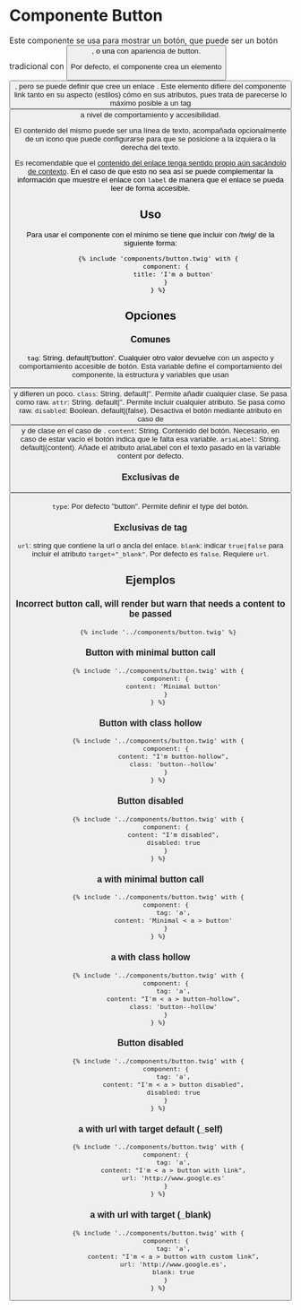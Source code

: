 # Componente Button
Este componente se usa para mostrar un botón, que puede ser un botón tradicional con <button>, o una <a> con apariencia de button.

Por defecto, el componente crea un elemento <button>, pero se puede definir que cree un enlace <a>. Este elemento <a> difiere del componente link tanto en su aspecto (estilos) cómo en sus atributos, pues trata de parecerse lo máximo posible a un tag <button> a nivel de comportamiento y accesibilidad.

El contenido del mismo puede ser una línea de texto, acompañada opcionalmente de un icono que puede configurarse para que se posicione a la izquiera o la derecha del texto.

Es recomendable que el [contenido del enlace tenga sentido propio aún sacándolo de contexto](https://www.un.org/en/webaccessibility/navigation.shtml#Links). En el caso de que esto no sea así se puede complementar la información que muestre el enlace con `label` de manera que el enlace se pueda leer de forma accesible.

## Uso
Para usar el componente con el mínimo se tiene que incluir con /twig/ de la siguiente forma:
```
    {% include 'components/button.twig' with {
        component: {
            title: 'I'm a button'
        }
    } %}
```

## Opciones
### Comunes
`tag`: String. default|'button'. Cualquier otro valor devuelve <a> con un aspecto y comportamiento accesible de botón. Esta variable define el comportamiento del componente, la estructura y variables que usan <button> y <a> difieren un poco.
`class`: String. default|''. Permite añadir cualquier clase. Se pasa como raw.
`attr`: String. default|''. Permite incluir cualquier atributo. Se pasa como raw.
`disabled`: Boolean. default|(false). Desactiva el botón mediante atributo en caso de <button> y de clase en el caso de <a>.
`content`: String. Contenido del botón. Necesario, en caso de estar vacío el botón indica que le falta esa variable. 
`ariaLabel`: String. default|(content). Añade el atributo ariaLabel con el texto pasado en la variable content por defecto.

### Exclusivas de <button>
`type`: Por defecto "button". Permite definir el type del botón.

### Exclusivas de tag <a>
`url`: string que contiene la url o ancla del enlace.
`blank`: indicar `true|false` para incluir el atributo `target="_blank"`. Por defecto es `false`. Requiere `url`.

## Ejemplos
### Incorrect button call, will render but warn that needs a content to be passed
```
    {% include '../components/button.twig' %}
```
### Button with minimal button call
```
    {% include '../components/button.twig' with {
        component: {
            content: 'Minimal button'
        }
    } %}
```
### Button with class hollow
```
    {% include '../components/button.twig' with {
        component: {
            content: "I'm button-hollow",
            class: 'button--hollow'
        }
    } %}
```
### Button disabled
```
    {% include '../components/button.twig' with {
        component: {
            content: "I'm disabled",
            disabled: true
        }
    } %}
```
### a with minimal button call
```
    {% include '../components/button.twig' with {
        component: {
            tag: 'a',
            content: 'Minimal < a > button'
        }
    } %}
```
### a with class hollow
```
    {% include '../components/button.twig' with {
        component: {
            tag: 'a',
            content: "I'm < a > button-hollow",
            class: 'button--hollow'
        }
    } %}
```
### Button disabled
```
    {% include '../components/button.twig' with {
        component: {
            tag: 'a',
            content: "I'm < a > button disabled",
            disabled: true
        }
    } %}
```

### a with url with target default (_self)
```
    {% include '../components/button.twig' with {
        component: {
            tag: 'a',
            content: "I'm < a > button with link",
            url: 'http://www.google.es'
        }
    } %}
```
### a with url with target (_blank)
```
    {% include '../components/button.twig' with {
        component: {
            tag: 'a',
            content: "I'm < a > button with custom link",
            url: 'http://www.google.es',
            blank: true
        }
    } %}
```
